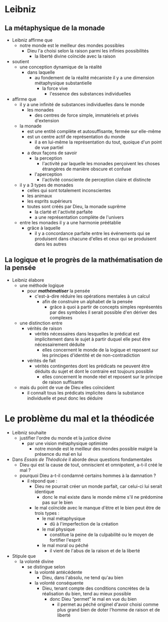 # Leibniz

## La métaphysique de la monade

- Leibniz affirme que
  - notre monde est le meilleur des mondes possibles
    - Dieu l'a choisi selon la raison parmi les infinies possibilités
      - la liberté divine coïncide avec la raison
- soutient
  - une conception dynamique de la réalité
    - dans laquelle
      - au fondement de la réalité mécaniste il y a une dimension métaphysique substantielle
        - la force vive
          - l'essence des substances individuelles
- affirme que
  - il y a une infinité de substances individuelles dans le monde
    - les monades
      - des centres de force simple, immatériels et privés d'extension
  - la monade
    - est une entité complète et autosuffisante, fermée sur elle-même
    - est un centre actif de représentation du monde
      - il a en lui-même la représentation du tout, quoique d'un point de vue partiel
    - a deux façons de savoir
      - la perception
        - l'activité par laquelle les monades perçoivent les choses étrangères de manière obscure et confuse
      - l'aperception
        - l'activité consciente de perception claire et distincte
  - il y a 3 types de monades
    - celles qui sont totalement inconscientes
    - les animaux
    - les esprits supérieurs
    - toutes sont créés par Dieu, la monade suprême
      - la clarté et l'activité parfaite
      - a une représentation complète de l'univers
  - entre les monades il y a une harmonie préétablie
    - grâce à laquelle
      - il y a concordance parfaite entre les événements qui se produisent dans chacune d'elles et ceux qui se produisent dans les autres

## La logique et le progrès de la mathématisation de la pensée

- Leibniz élabore
  - une méthode logique
    - pour ***mathématiser*** la pensée
      - c'est-à-dire réduire les opérations mentales à un calcul
        - afin de construire un alphabet de la pensée
          - grâce à quoi à partir de concepts simples représentés par des symboles il serait possible d'en dériver des complexes
  - une distinction entre
    - vérités de raison
      - vérités nécessaires dans lesquelles le prédicat est implicitement dans le sujet à partir duquel elle peut être nécessairement déduite
        - elles concernent le monde de la logique et reposent sur les principes d'identité et de non-contradiction
    - vérités de fait
      - vérités contingentes dont les prédicats ne peuvent être déduits du sujet et dont le contraire est toujours possible
        - elles concernent le monde réel et reposent sur le principe de raison suffisante
  - mais du point de vue de Dieu elles coïncident
    - il connaît tous les prédicats implicites dans la substance individuelle et peut donc les déduire

# Le problème du mal et la théodicée

- Leibniz souhaite
  - justifier l'ordre du monde et la justice divine
    - par une vision métaphysique optimiste
      - notre monde est le meilleur des mondes possible malgré la présence du mal en lui
- Dans *Essais de Théodicée* il aborde deux questions fondamentales
  - Dieu qui est la cause de tout, omniscient et omnipotent, a-t-il créé le mal ?
  - pourquoi Dieu a-t-il condamné certains hommes à la damnation ?
    - il répond que :
      - Dieu ne pourrait créer un monde parfait, car celui-ci lui serait identique
        - donc le mal existe dans le monde même s'il ne prédomine pas sur le bien
      - le mal coïncide avec le manque d'être et le bien peut être de trois types :
        - le mal métaphysique
          - dû à l'imperfection de la création
        - le mal physique
          - constitue la peine de la culpabilité ou le moyen de fortifier l'esprit
        - le mal moral ou péché
          - il vient de l'abus de la raison et de la liberté
- Stipule que
  - la volonté divine
    - se distingue selon
      - la volonté antécédente
        - Dieu, dans l'absolu, ne tend qu'au bien
      - la volonté conséquente
        - Dieu, tenant compte des conditions concrètes de la réalisation du bien, tend au mieux possible
          - donc Dieu “permet” le mal en vue du bien
            - il permet au péché originel d'avoir choisi comme plus grand bien de doter l'homme de raison et de liberté